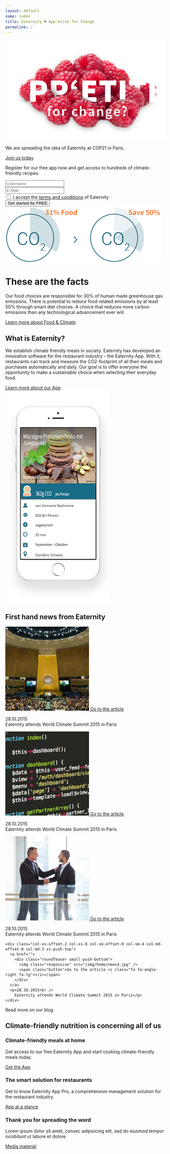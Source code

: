 ```yaml
---
layout: default
name: index
title: Eaternity ♥ App'etite for Change
permalink: /
---
```


<div class="bgDarkBlue viewPortHeight">
<div class="container">
<div class="row push-top push-bottom">
      <div class="col-xs-12 col-sm-offset-1 col-sm-10">
        <img class="responsive" src="/img/home/home-teaser.png" />
      </div>
    </div>
    <div class="row small-push-bottom">
      <div class="col-xs-12 col-sm-offset-1 col-sm-10 text-center">
        <p class="teaserText">
          We are spreading the idea of Eaternity at COP21 in Paris.
        </p>
      </div>
    </div>
    <div class="row push-bottom">
      <div class="col-xs-12 text-center">
        <a href="/p/cop21" class="button large">
          Join us today <i class="fa fa-angle-right fa-lg"></i>
        </a>
      </div>
    </div>
  </div>
</div><!-- /.viewPortHeight -->

<div class="bgLightGrey big-push-bottom">
  <div class="container">
    <div class="row push-top push-bottom">
      <div class="col-xs-12 col-md-4">
        <p class="teaserText">
          Register for our free app now and get access to hundreds of climate-friendly recipes.
        </p>
      </div>
      <div class="col-xs-12 col-sm-12 col-md-8">
        <div class="row">
          <div class="col-xs-12 col-sm-6">
            <input type="text" placeholder="Username" />
          </div>
          <div class="col-xs-12 col-sm-6">
            <input type="text" placeholder="E-Mail" />
          </div>
        </div>
        <div class="row">
          <div class="col-xs-12 col-sm-7">
             <input type="checkbox"> I accept the <a href="">terms and conditions</a> of Eaternity
          </div>
          <div class="col-xs-12 col-sm-5 sm-push-top text-right-above-xs">
            <button>
              Get started for FREE <i class="fa fa-angle-right fa-lg"></i>
            </button>
          </div>
        </div>
      </div>
    </div>
  </div>
</div>

<div class="container big-push-bottom">
  <div class="row verticalAlign">
    <div class="col-xs-12 col-sm-5">
      <img class="responsive"  src="/img/home/illustration-facts.svg">
    </div>
    <div class="col-xs-12 col-sm-7 col-md-offset-1 col-md-5 xs-push-top">
      <div>
        <h1>These are the facts</h1>
        <p>Our food choices are responsible for 30% of human made greenhouse gas emissions. There is potential to reduce food related emissions by at least 50% through smart diet choices. A choice that reduces more carbon emissions than any technological advancement ever will.</p>
        <a class="button" href="co2facts.html">Learn more about Food & Climate <i class="fa fa-angle-right fa-lg"></i></a>
      </div>
    </div>
  </div>
</div>

<div class="bgDarkBlue">
  <div class="container">
    <div class="row small-push-top small-push-bottom verticalAlign">
      <div class="col-xs-12 col-sm-7">
        <div>
          <h2>What is Eaternity?</h2>
          <p>We establish climate friendly meals in society. Eaternity has developed an innovative software for the restaurant industry - the Eaternity App. With it, restaurants can track and measure the CO2-footprint of all their meals and purchases automatically and daily. Our goal is to offer everyone the opportunity to make a sustainable choice when selecting their everyday food.</p>
          <a class="button" href="at-a-glance.html">Learn more about our App <i class="fa fa-angle-right fa-lg"></i></a>
        </div>
      </div>
      <div class="col-xs-offset-2 col-xs-8 col-sm-offset-1 col-sm-3">
        <img class="responsive" src="/img/home/iphone-screen.png">
      </div>
    </div>
  </div>
</div>

<div class="container">
  <div class="row push-top small-push-bottom">
    <div class="col-xs-12 text-center">
      <h2>First hand news from Eaternity</h2>
    </div>
  </div>
  <div class="row text-center">
    <div class="col-xs-offset-2 col-xs-8 col-sm-offset-2 col-sm-4 col-md-offset-0 col-md-3">
      <a href="">
        <div class="roundTeaser small-push-bottom">
          <img class="responsive" src="/img/home/news1.jpg" />
          <span class="button">Go to the article <i class="fa fa-angle-right fa-lg"></i></span>
        </div>
      </a>
      <p>28.10.2015<br />
        Eaternity attends World Climate Summit 2015 in Paris</p>
    </div>
    <div class="col-xs-offset-2 col-xs-8 col-sm-offset-0 col-sm-4 col-md-offset-0 col-md-3 xs-push-top">
      <a href="">
        <div class="roundTeaser small-push-bottom">
          <img class="responsive" src="/img/home/news2.jpg" />
          <span class="button">Go to the article <i class="fa fa-angle-right fa-lg"></i></span>
        </div>
      </a>
      <p>28.10.2015<br />
        Eaternity attends World Climate Summit 2015 in Paris</p>
    </div>
    <div class="col-xs-offset-2 col-xs-8 col-sm-offset-2 col-sm-4 col-md-offset-0 col-md-3 xs-push-top">
      <a href="">
        <div class="roundTeaser small-push-bottom">
          <img class="responsive" src="/img/home/news3.jpg" />
          <span class="button">Go to the article <i class="fa fa-angle-right fa-lg"></i></span>
        </div>
      </a>
      <p>28.10.2015<br />
        Eaternity attends World Climate Summit 2015 in Paris</p>
    </div>

    <div class="col-xs-offset-2 col-xs-8 col-sm-offset-0 col-sm-4 col-md-offset-0 col-md-3 xs-push-top">
      <a href="">
        <div class="roundTeaser small-push-bottom">
          <img class="responsive" src="/img/home/news4.jpg" />
          <span class="button">Go to the article <i class="fa fa-angle-right fa-lg"></i></span>
        </div>
      </a>
      <p>28.10.2015<br />
        Eaternity attends World Climate Summit 2015 in Paris</p>
    </div>
  </div>
  <div class="row">
    <div class="col-xs-12 text-center small-push-top push-bottom">
      <a class="button">Read more on our blog <i class="fa fa-angle-right fa-lg"></i></a>
    </div>
  </div>
</div>

<div class="window" style="background-image: url('/img/home/home-parallax.jpg')">
</div>

<div class="container">
  <div class="row push-top small-push-bottom">
    <div class="col-xs-12 text-center">
      <h2>Climate-friendly nutrition is concerning all of us</h2>
    </div>
  </div>
  <div class="row push-bottom">
    <div class="co-xs-12 col-md-4">
      <div class="teaserFacts bgLightBlue">
        <h3>Climate-friendly meals at home</h3>
        <p>Get access to our free Eaternity App and start cooking climate-friendly meals today.</p>
        <a class="button" href="get-the-app.html">Get the App<i class="fa fa-angle-right fa-lg"></i></a>
      </div>
    </div>
    <div class="co-xs-12 col-md-4 sm-push-top">
      <div class="teaserFacts bgLightBlue">
        <h3>The smart solution for restaurants</h3>
        <p>Get to know Eaternity App Pro, a comprehensive management solution for the restaurant industry.</p>
        <a class="button" href="at-a-glance.html">App at a glance<i class="fa fa-angle-right fa-lg"></i></a>
      </div>
    </div>
    <div class="co-xs-12 col-md-4 sm-push-top">
      <div class="teaserFacts bgLightBlue">
        <h3>Thank you for spreading the word</h3>
        <p>Lorem ipsum dolor sit amet, consec adipisicing elit, sed do eiusmod tempor incididunt ut labore et dolore.</p>
        <a class="button" href="media.html">Media material<i class="fa fa-angle-right fa-lg"></i></a>
      </div>
    </div>
  </div>
</div>
